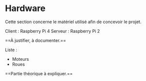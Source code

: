 # Hardware
Cette section concerne le matériel utilisé afin de concevoir le projet. 

Client : Raspberry Pi 4 
Serveur : Raspberry Pi 2 

==À justifier, à documenter.== 

Liste : 
- Moteurs 
- Roues 

==Partie théorique à expliquer.== 

